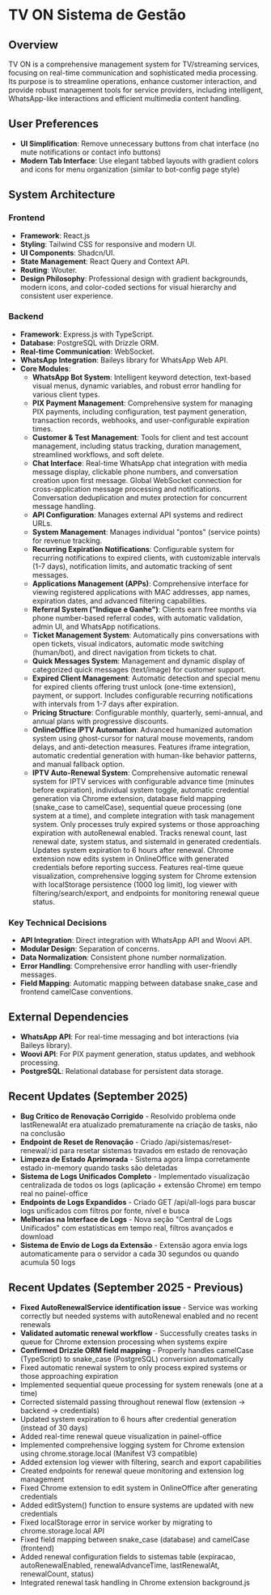 # TV ON Sistema de Gestão

## Overview
TV ON is a comprehensive management system for TV/streaming services, focusing on real-time communication and sophisticated media processing. Its purpose is to streamline operations, enhance customer interaction, and provide robust management tools for service providers, including intelligent, WhatsApp-like interactions and efficient multimedia content handling.

## User Preferences
- **UI Simplification**: Remove unnecessary buttons from chat interface (no mute notifications or contact info buttons)
- **Modern Tab Interface**: Use elegant tabbed layouts with gradient colors and icons for menu organization (similar to bot-config page style)

## System Architecture

### Frontend
- **Framework**: React.js
- **Styling**: Tailwind CSS for responsive and modern UI.
- **UI Components**: Shadcn/UI.
- **State Management**: React Query and Context API.
- **Routing**: Wouter.
- **Design Philosophy**: Professional design with gradient backgrounds, modern icons, and color-coded sections for visual hierarchy and consistent user experience.

### Backend
- **Framework**: Express.js with TypeScript.
- **Database**: PostgreSQL with Drizzle ORM.
- **Real-time Communication**: WebSocket.
- **WhatsApp Integration**: Baileys library for WhatsApp Web API.
- **Core Modules**:
    - **WhatsApp Bot System**: Intelligent keyword detection, text-based visual menus, dynamic variables, and robust error handling for various client types.
    - **PIX Payment Management**: Comprehensive system for managing PIX payments, including configuration, test payment generation, transaction records, webhooks, and user-configurable expiration times.
    - **Customer & Test Management**: Tools for client and test account management, including status tracking, duration management, streamlined workflows, and soft delete.
    - **Chat Interface**: Real-time WhatsApp chat integration with media message display, clickable phone numbers, and conversation creation upon first message. Global WebSocket connection for cross-application message processing and notifications. Conversation deduplication and mutex protection for concurrent message handling.
    - **API Configuration**: Manages external API systems and redirect URLs.
    - **System Management**: Manages individual "pontos" (service points) for revenue tracking.
    - **Recurring Expiration Notifications**: Configurable system for recurring notifications to expired clients, with customizable intervals (1-7 days), notification limits, and automatic tracking of sent messages.
    - **Applications Management (APPs)**: Comprehensive interface for viewing registered applications with MAC addresses, app names, expiration dates, and advanced filtering capabilities.
    - **Referral System ("Indique e Ganhe")**: Clients earn free months via phone number-based referral codes, with automatic validation, admin UI, and WhatsApp notifications.
    - **Ticket Management System**: Automatically pins conversations with open tickets, visual indicators, automatic mode switching (human/bot), and direct navigation from tickets to chat.
    - **Quick Messages System**: Management and dynamic display of categorized quick messages (text/image) for customer support.
    - **Expired Client Management**: Automatic detection and special menu for expired clients offering trust unlock (one-time extension), payment, or support. Includes configurable recurring notifications with intervals from 1-7 days after expiration.
    - **Pricing Structure**: Configurable monthly, quarterly, semi-annual, and annual plans with progressive discounts.
    - **OnlineOffice IPTV Automation**: Advanced humanized automation system using ghost-cursor for natural mouse movements, random delays, and anti-detection measures. Features iframe integration, automatic credential generation with human-like behavior patterns, and manual fallback option.
    - **IPTV Auto-Renewal System**: Comprehensive automatic renewal system for IPTV services with configurable advance time (minutes before expiration), individual system toggle, automatic credential generation via Chrome extension, database field mapping (snake_case to camelCase), sequential queue processing (one system at a time), and complete integration with task management system. Only processes truly expired systems or those approaching expiration with autoRenewal enabled. Tracks renewal count, last renewal date, system status, and sistemaId in generated credentials. Updates system expiration to 6 hours after renewal. Chrome extension now edits system in OnlineOffice with generated credentials before reporting success. Features real-time queue visualization, comprehensive logging system for Chrome extension with localStorage persistence (1000 log limit), log viewer with filtering/search/export, and endpoints for monitoring renewal queue status.

### Key Technical Decisions
- **API Integration**: Direct integration with WhatsApp API and Woovi API.
- **Modular Design**: Separation of concerns.
- **Data Normalization**: Consistent phone number normalization.
- **Error Handling**: Comprehensive error handling with user-friendly messages.
- **Field Mapping**: Automatic mapping between database snake_case and frontend camelCase conventions.

## External Dependencies
- **WhatsApp API**: For real-time messaging and bot interactions (via Baileys library).
- **Woovi API**: For PIX payment generation, status updates, and webhook processing.
- **PostgreSQL**: Relational database for persistent data storage.

## Recent Updates (September 2025)
- **Bug Crítico de Renovação Corrigido** - Resolvido problema onde lastRenewalAt era atualizado prematuramente na criação de tasks, não na conclusão
- **Endpoint de Reset de Renovação** - Criado /api/sistemas/reset-renewal/:id para resetar sistemas travados em estado de renovação
- **Limpeza de Estado Aprimorada** - Sistema agora limpa corretamente estado in-memory quando tasks são deletadas
- **Sistema de Logs Unificados Completo** - Implementado visualização centralizada de todos os logs (aplicação + extensão Chrome) em tempo real no painel-office
- **Endpoints de Logs Expandidos** - Criado GET /api/all-logs para buscar logs unificados com filtros por fonte, nível e busca
- **Melhorias na Interface de Logs** - Nova seção "Central de Logs Unificados" com estatísticas em tempo real, filtros avançados e download
- **Sistema de Envio de Logs da Extensão** - Extensão agora envia logs automaticamente para o servidor a cada 30 segundos ou quando acumula 50 logs

## Recent Updates (September 2025 - Previous)
- **Fixed AutoRenewalService identification issue** - Service was working correctly but needed systems with autoRenewal enabled and no recent renewals
- **Validated automatic renewal workflow** - Successfully creates tasks in queue for Chrome extension processing when systems expire
- **Confirmed Drizzle ORM field mapping** - Properly handles camelCase (TypeScript) to snake_case (PostgreSQL) conversion automatically
- Fixed automatic renewal system to only process expired systems or those approaching expiration
- Implemented sequential queue processing for system renewals (one at a time)
- Corrected sistemaId passing throughout renewal flow (extension -> backend -> credentials)
- Updated system expiration to 6 hours after credential generation (instead of 30 days)
- Added real-time renewal queue visualization in painel-office
- Implemented comprehensive logging system for Chrome extension using chrome.storage.local (Manifest V3 compatible)
- Added extension log viewer with filtering, search and export capabilities
- Created endpoints for renewal queue monitoring and extension log management
- Fixed Chrome extension to edit system in OnlineOffice after generating credentials
- Added editSystem() function to ensure systems are updated with new credentials
- Fixed localStorage error in service worker by migrating to chrome.storage.local API
- Fixed field mapping between snake_case (database) and camelCase (frontend)
- Added renewal configuration fields to sistemas table (expiracao, autoRenewalEnabled, renewalAdvanceTime, lastRenewalAt, renewalCount, status)
- Integrated renewal task handling in Chrome extension background.js